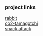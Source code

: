 ### project links

  [rabbit](https://social-news-aggregator-rabbit.herokuapp.com/)
  <br>
  [co2-tamagotchi](https://co2tamagotchiapp.herokuapp.com/)
  <br>
  [snack attack](https://nalipay.github.io/Project-1-The-Game/)
